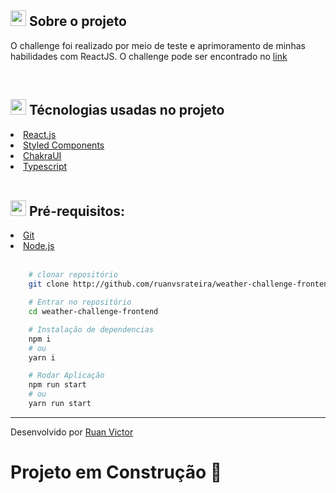 <h2><img style="height: 25px" src="https://github.githubassets.com/images/icons/emoji/unicode/1f4d1.png" />  Sobre o projeto</h2>
<p>O challenge foi realizado por meio de teste e aprimoramento de minhas habilidades com ReactJS. O challenge pode ser encontrado no  <a href="https://github.com/1STi/desafio-frontend/">link</a></p>

<br>

<h2><img style="height: 25px" src="https://github.githubassets.com/images/icons/emoji/unicode/1f680.png" /> Técnologias usadas no projeto</h2>

<li><a href="https://react.dev/">React.js</a></li>
<li><a href="https://styled-components.com/">Styled Components</a></li>
<li><a href="https://chakra-ui.com/">ChakraUI</a></li>
<li><a href="https://www.typescriptlang.org/">Typescript</a></li>

<br>

<h2><img style="height: 25px" src="https://github.githubassets.com/images/icons/emoji/unicode/2139.png" />  Pré-requisitos: </h2>
<li><a href="https://git-scm.com/">Git</a></li>
<li><a href="https://nodejs.org/en/">Node.js</a></li>


<br>

```bash
    # clonar repositório
    git clone http://github.com/ruanvsrateira/weather-challenge-frontend.git

    # Entrar no repositório
    cd weather-challenge-frontend

    # Instalação de dependencias
    npm i 
    # ou
    yarn i 

    # Rodar Aplicação
    npm run start
    # ou
    yarn run start
```
<hr>


Desenvolvido por <a href="https://www.linkedin.com/in/ruanvsrateira" target="__blank">Ruan Victor</a>

<h1>Projeto em Construção 🚧</h1>

